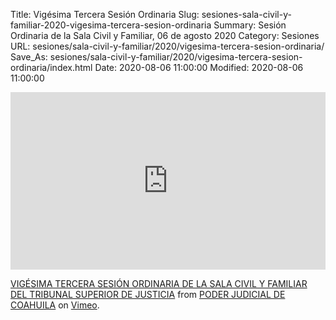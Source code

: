 Title: Vigésima Tercera Sesión Ordinaria
Slug: sesiones-sala-civil-y-familiar-2020-vigesima-tercera-sesion-ordinaria
Summary: Sesión Ordinaria de la Sala Civil y Familiar, 06 de agosto 2020
Category: Sesiones
URL: sesiones/sala-civil-y-familiar/2020/vigesima-tercera-sesion-ordinaria/
Save_As: sesiones/sala-civil-y-familiar/2020/vigesima-tercera-sesion-ordinaria/index.html
Date: 2020-08-06 11:00:00
Modified: 2020-08-06 11:00:00


<div style="padding:56.25% 0 0 0;position:relative;"><iframe src="https://player.vimeo.com/video/443496485" style="position:absolute;top:0;left:0;width:100%;height:100%;" frameborder="0" allow="autoplay; fullscreen" allowfullscreen></iframe></div><script src="https://player.vimeo.com/api/player.js"></script> <p><a href="https://vimeo.com/443496485">VIGÉSIMA TERCERA SESIÓN ORDINARIA DE LA SALA CIVIL Y FAMILIAR DEL TRIBUNAL SUPERIOR DE JUSTICIA</a> from <a href="https://vimeo.com/user103229504">PODER JUDICIAL DE COAHUILA</a> on <a href="https://vimeo.com">Vimeo</a>.</p>


